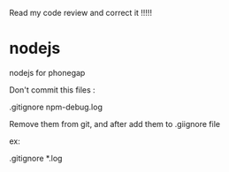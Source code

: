 Read my code review and correct it !!!!!


nodejs
======

nodejs for phonegap

Don't commit this files :

.gitignore
npm-debug.log

Remove them from git, and after add them to .giignore file 

ex:

.gitignore
*.log
